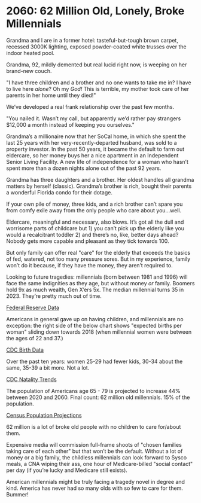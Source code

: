 # 2060: 62 Million Old, Lonely, Broke Millennials

Grandma and I are in a former hotel: tasteful-but-tough brown carpet, recessed 3000K lighting, exposed powder-coated white trusses over the indoor heated pool.


Grandma, 92, mildly demented but real lucid right now, is weeping on her brand-new couch.


"I have three children and a brother and no one wants to take me in? I have to live here *alone*? Oh my *God!* This is terrible, my mother took care of her parents in her home until they died!"


We’ve developed a real frank relationship over the past few months.


"You nailed it. Wasn’t my call, but apparently we’d rather pay strangers $12,000 a month instead of keeping you ourselves."


Grandma’s a millionaire now that her SoCal home, in which she spent the last 25 years with her very-recently-departed husband, was sold to a property investor. In the past 50 years, it became the default to farm out eldercare, so her money buys her a nice apartment in an Independent Senior Living Facility. A new life of independence for a woman who hasn’t spent more than a dozen nights alone out of the past 92 years.


Grandma has three daughters and a brother. Her oldest handles all grandma matters by herself (classic). Grandma’s brother is rich, bought their parents a wonderful Florida condo for their dotage.


If your own pile of money, three kids, and a rich brother can’t spare you from comfy exile away from the only people who care about you...well.


Eldercare, meaningful and necessary, also blows. It’s got all the dull and worrisome parts of childcare but 1) you can’t pick up the elderly like you would a recalcitrant toddler 2) and there’s no, like, better days ahead? Nobody gets more capable and pleasant as they tick towards 100.


But only family can offer real "care" for the elderly that exceeds the basics of fed, watered, not too many pressure sores. But in my experience, family won’t do it because, if they have the money, they aren’t required to.


Looking to future tragedies: millennials (born between 1981 and 1996) will face the same indignities as they age, but without money *or* family. Boomers hold 9x as much wealth, Gen X’ers 5x. The median millennial turns 35 in 2023. They’re pretty much out of time.


[Federal Reserve Data](https://www.federalreserve.gov/releases/z1/dataviz/dfa/distribute/table/#quarter:119;series:Net%20worth;demographic:generation;population:all;units:levels)


Americans in general gave up on having children, and millennials are no exception: the right side of the below chart shows "expected births per woman" sliding down towards 2018 (when millennial women were between the ages of 22 and 37.)


[CDC Birth Data](https://www.cdc.gov/mmwr/volumes/69/wr/mm6901a5.htm)


Over the past ten years: women 25-29 had fewer kids, 30-34 about the same, 35-39 a bit more. Not a lot.


[CDC Natality Trends](https://data.cdc.gov/NCHS/NCHS-Birth-Rates-for-Females-by-Age-Group-United-S/yt7u-eiyg)


The population of Americans age 65 - 79 is projected to increase 44% between 2020 and 2060. Final count: 62 million old millennials. 15% of the population.


[Census Population Projections](https://www.census.gov/data/tables/2017/demo/popproj/2017-summary-tables.html)


62 million is a lot of broke old people with no children to care for/about them.


Expensive media will commission full-frame shoots of "chosen families taking care of each other" but that won’t be the default. Without a lot of money or a big family, the childless millennials can look forward to Sysco meals, a CNA wiping their ass, one hour of Medicare-billed "social contact" per day (if you’re lucky and Medicare still exists).


American millennials might be truly facing a tragedy novel in degree and kind. America has never had so many olds with so few to care for them. Bummer!

